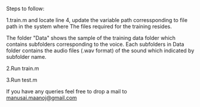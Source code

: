 Steps to follow:

1.train.m and locate line 4, update the variable path corressponding to file path in the system where The files required for the training resides. 

The folder "Data" shows the sample of the training data folder which contains subfolders corresponding to the voice. Each subfolders in Data folder contains the audio files (.wav format) of the sound which indicated by subfolder name.

2.Run train.m

3.Run test.m

If you have any queries feel free to drop a mail to manusai.maanoj@gmail.com 
